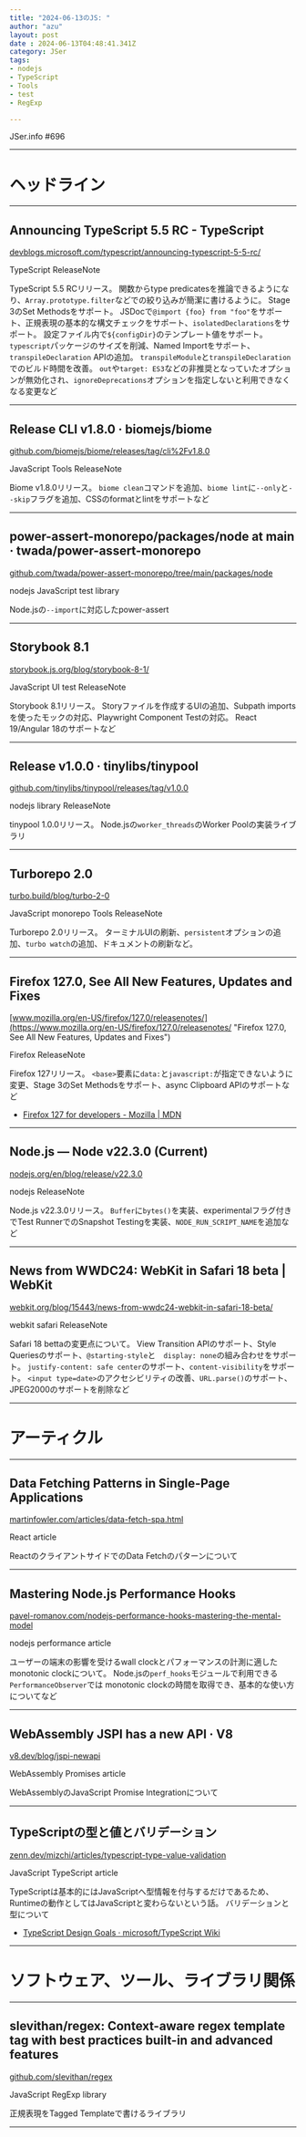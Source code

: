 ```yaml
---
title: "2024-06-13のJS: "
author: "azu"
layout: post
date : 2024-06-13T04:48:41.341Z
category: JSer
tags:
- nodejs
- TypeScript
- Tools
- test
- RegExp

---
```


JSer.info #696

----

<h1 class="site-genre">ヘッドライン</h1>

----

## Announcing TypeScript 5.5 RC - TypeScript
[devblogs.microsoft.com/typescript/announcing-typescript-5-5-rc/](https://devblogs.microsoft.com/typescript/announcing-typescript-5-5-rc/ "Announcing TypeScript 5.5 RC - TypeScript")
<p class="jser-tags jser-tag-icon"><span class="jser-tag">TypeScript</span> <span class="jser-tag">ReleaseNote</span></p>

TypeScript 5.5 RCリリース。
関数からtype predicatesを推論できるようになり、`Array.prototype.filter`などでの絞り込みが簡潔に書けるように。
Stage 3のSet Methodsをサポート。
JSDocで`@import {foo} from "foo"`をサポート、正規表現の基本的な構文チェックをサポート、`isolatedDeclarations`をサポート。
設定ファイル内で`${configDir}`のテンプレート値をサポート。
`typescript`パッケージのサイズを削減、Named Importをサポート、`transpileDeclaration` APIの追加。
`transpileModule`と`transpileDeclaration`でのビルド時間を改善。
`out`や`target: ES3`などの非推奨となっていたオプションが無効化され、`ignoreDeprecations`オプションを指定しないと利用できなくなる変更など


----

## Release CLI v1.8.0 · biomejs/biome
[github.com/biomejs/biome/releases/tag/cli%2Fv1.8.0](https://github.com/biomejs/biome/releases/tag/cli%2Fv1.8.0 "Release CLI v1.8.0 · biomejs/biome")
<p class="jser-tags jser-tag-icon"><span class="jser-tag">JavaScript</span> <span class="jser-tag">Tools</span> <span class="jser-tag">ReleaseNote</span></p>

Biome v1.8.0リリース。
`biome clean`コマンドを追加、`biome lint`に`--only`と`--skip`フラグを追加、CSSのformatとlintをサポートなど


----

## power-assert-monorepo/packages/node at main · twada/power-assert-monorepo
[github.com/twada/power-assert-monorepo/tree/main/packages/node](https://github.com/twada/power-assert-monorepo/tree/main/packages/node "power-assert-monorepo/packages/node at main · twada/power-assert-monorepo")
<p class="jser-tags jser-tag-icon"><span class="jser-tag">nodejs</span> <span class="jser-tag">JavaScript</span> <span class="jser-tag">test</span> <span class="jser-tag">library</span></p>

Node.jsの`--import`に対応したpower-assert


----

## Storybook 8.1
[storybook.js.org/blog/storybook-8-1/](https://storybook.js.org/blog/storybook-8-1/ "Storybook 8.1")
<p class="jser-tags jser-tag-icon"><span class="jser-tag">JavaScript</span> <span class="jser-tag">UI</span> <span class="jser-tag">test</span> <span class="jser-tag">ReleaseNote</span></p>

Storybook 8.1リリース。
Storyファイルを作成するUIの追加、Subpath importsを使ったモックの対応、Playwright Component Testの対応。
React 19/Angular 18のサポートなど


----

## Release v1.0.0 · tinylibs/tinypool
[github.com/tinylibs/tinypool/releases/tag/v1.0.0](https://github.com/tinylibs/tinypool/releases/tag/v1.0.0 "Release v1.0.0 · tinylibs/tinypool")
<p class="jser-tags jser-tag-icon"><span class="jser-tag">nodejs</span> <span class="jser-tag">library</span> <span class="jser-tag">ReleaseNote</span></p>

tinypool 1.0.0リリース。
Node.jsの`worker_threads`のWorker Poolの実装ライブラリ


----

## Turborepo 2.0
[turbo.build/blog/turbo-2-0](https://turbo.build/blog/turbo-2-0 "Turborepo 2.0")
<p class="jser-tags jser-tag-icon"><span class="jser-tag">JavaScript</span> <span class="jser-tag">monorepo</span> <span class="jser-tag">Tools</span> <span class="jser-tag">ReleaseNote</span></p>

Turborepo 2.0リリース。
ターミナルUIの刷新、`persistent`オプションの追加、`turbo watch`の追加、ドキュメントの刷新など。


----

## Firefox 127.0, See All New Features, Updates and Fixes
[www.mozilla.org/en-US/firefox/127.0/releasenotes/](https://www.mozilla.org/en-US/firefox/127.0/releasenotes/ "Firefox 127.0, See All New Features, Updates and Fixes")
<p class="jser-tags jser-tag-icon"><span class="jser-tag">Firefox</span> <span class="jser-tag">ReleaseNote</span></p>

Firefox 127リリース。
`<base>`要素に`data:`と`javascript:`が指定できないように変更、Stage 3のSet Methodsをサポート、async Clipboard APIのサポートなど

- [Firefox 127 for developers - Mozilla | MDN](https://developer.mozilla.org/en-US/docs/Mozilla/Firefox/Releases/127 "Firefox 127 for developers - Mozilla | MDN")

----

## Node.js — Node v22.3.0 (Current)
[nodejs.org/en/blog/release/v22.3.0](https://nodejs.org/en/blog/release/v22.3.0 "Node.js — Node v22.3.0 (Current)")
<p class="jser-tags jser-tag-icon"><span class="jser-tag">nodejs</span> <span class="jser-tag">ReleaseNote</span></p>

Node.js v22.3.0リリース。
`Buffer`に`bytes()`を実装、experimentalフラグ付きでTest RunnerでのSnapshot Testingを実装、`NODE_RUN_SCRIPT_NAME`を追加など


----

## News from WWDC24: WebKit in Safari 18 beta | WebKit
[webkit.org/blog/15443/news-from-wwdc24-webkit-in-safari-18-beta/](https://webkit.org/blog/15443/news-from-wwdc24-webkit-in-safari-18-beta/ "News from WWDC24: WebKit in Safari 18 beta | WebKit")
<p class="jser-tags jser-tag-icon"><span class="jser-tag">webkit</span> <span class="jser-tag">safari</span> <span class="jser-tag">ReleaseNote</span></p>

Safari 18 bettaの変更点について。
View Transition APIのサポート、Style Queriesのサポート、`@starting-style`と　`display: none`の組み合わせをサポート。
`justify-content: safe center`のサポート、`content-visibility`をサポート。
`<input type=date>`のアクセシビリティの改善、`URL.parse()`のサポート、JPEG2000のサポートを削除など


----
<h1 class="site-genre">アーティクル</h1>

----

## Data Fetching Patterns in Single-Page Applications
[martinfowler.com/articles/data-fetch-spa.html](https://martinfowler.com/articles/data-fetch-spa.html "Data Fetching Patterns in Single-Page Applications")
<p class="jser-tags jser-tag-icon"><span class="jser-tag">React</span> <span class="jser-tag">article</span></p>

ReactのクライアントサイドでのData Fetchのパターンについて


----

## Mastering Node.js Performance Hooks
[pavel-romanov.com/nodejs-performance-hooks-mastering-the-mental-model](https://pavel-romanov.com/nodejs-performance-hooks-mastering-the-mental-model "Mastering Node.js Performance Hooks")
<p class="jser-tags jser-tag-icon"><span class="jser-tag">nodejs</span> <span class="jser-tag">performance</span> <span class="jser-tag">article</span></p>

ユーザーの端末の影響を受けるwall clockとパフォーマンスの計測に適したmonotonic clockについて。
Node.jsの`perf_hooks`モジュールで利用できる`PerformanceObserver`では monotonic clockの時間を取得でき、基本的な使い方についてなど


----

## WebAssembly JSPI has a new API · V8
[v8.dev/blog/jspi-newapi](https://v8.dev/blog/jspi-newapi "WebAssembly JSPI has a new API · V8")
<p class="jser-tags jser-tag-icon"><span class="jser-tag">WebAssembly</span> <span class="jser-tag">Promises</span> <span class="jser-tag">article</span></p>

WebAssemblyのJavaScript Promise Integrationについて


----

## TypeScriptの型と値とバリデーション
[zenn.dev/mizchi/articles/typescript-type-value-validation](https://zenn.dev/mizchi/articles/typescript-type-value-validation "TypeScriptの型と値とバリデーション")
<p class="jser-tags jser-tag-icon"><span class="jser-tag">JavaScript</span> <span class="jser-tag">TypeScript</span> <span class="jser-tag">article</span></p>

TypeScriptは基本的にはJavaScriptへ型情報を付与するだけであるため、Runtimeの動作としてはJavaScriptと変わらないという話。
バリデーションと型について

- [TypeScript Design Goals · microsoft/TypeScript Wiki](https://github.com/microsoft/TypeScript/wiki/TypeScript-Design-Goals "TypeScript Design Goals · microsoft/TypeScript Wiki")

----
<h1 class="site-genre">ソフトウェア、ツール、ライブラリ関係</h1>

----

## slevithan/regex: Context-aware regex template tag with best practices built-in and advanced features
[github.com/slevithan/regex](https://github.com/slevithan/regex "slevithan/regex: Context-aware regex template tag with best practices built-in and advanced features")
<p class="jser-tags jser-tag-icon"><span class="jser-tag">JavaScript</span> <span class="jser-tag">RegExp</span> <span class="jser-tag">library</span></p>

正規表現をTagged Templateで書けるライブラリ


----
